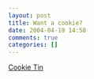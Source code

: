 ```yaml
---
layout: post
title: Want a cookie?
date: 2004-04-19 14:58
comments: true
categories: []
---
```

<a href="http://story.news.yahoo.com/news?tmpl=story&u=/040416/photos_od/mdf527277">Cookie Tin</a>
